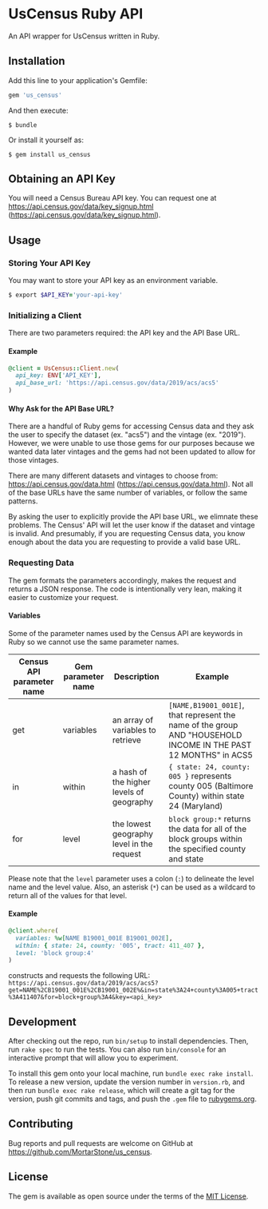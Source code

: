 # UsCensus Ruby API

An API wrapper for UsCensus written in Ruby.

## Installation

Add this line to your application's Gemfile:

```ruby
gem 'us_census'
```

And then execute:

    $ bundle

Or install it yourself as:

    $ gem install us_census

## Obtaining an API Key

You will need a Census Bureau API key. You can request one at https://api.census.gov/data/key_signup.html (https://api.census.gov/data/key_signup.html).

## Usage

### Storing Your API Key

You may want to store your API key as an environment variable.

```ruby
$ export $API_KEY='your-api-key'
```

### Initializing a Client

There are two parameters required: the API key and the API Base URL.

#### Example
```ruby
@client = UsCensus::Client.new(
  api_key: ENV['API_KEY'],
  api_base_url: 'https://api.census.gov/data/2019/acs/acs5'
)
```

#### Why Ask for the API Base URL?
There are a handful of Ruby gems for accessing Census data and they ask the user to specify the dataset (ex. "acs5") and the vintage (ex. "2019"). However, we were unable to use those gems for our purposes because we wanted data later vintages and the gems had not been updated to allow for those vintages.

There are many different datasets and vintages to choose from: https://api.census.gov/data.html (https://api.census.gov/data.html). Not all of the base URLs have the same number of variables, or follow the same patterns.

By asking the user to explicitly provide the API base URL, we elimnate these problems. The Census' API will let the user know if the dataset and vintage is invalid. And presumably, if you are requesting Census data, you know enough about the data you are requesting to provide a valid base URL.

### Requesting Data
The gem formats the parameters accordingly, makes the request and returns a JSON response. The code is intentionally very lean, making it easier to customize your request.

#### Variables

Some of the parameter names used by the Census API are keywords in Ruby so we cannot use the same parameter names.

|Census API parameter name|Gem parameter name|Description|Example|
|---|---|---|---|
|get|variables|an array of variables to retrieve|```[NAME,B19001_001E]```, that represent the name of the group AND "HOUSEHOLD INCOME IN THE PAST 12 MONTHS" in ACS5|
|in|within|a hash of the higher levels of geography|```{ state: 24, county: 005 }``` represents county 005 (Baltimore County) within state 24 (Maryland)|
|for|level|the lowest geography level in the request|```block group:*``` returns the data for all of the block groups within the specified county and state|

Please note that the ```level``` parameter uses a colon (```:```) to delineate the level name and the level value. Also, an asterisk (```*```) can be used as a wildcard to return all of the values for that level.

#### Example
```ruby
@client.where(
  variables: %w[NAME B19001_001E B19001_002E],
  within: { state: 24, county: '005', tract: 411_407 },
  level: 'block group:4'
)
```
constructs and requests the following URL:
```https://api.census.gov/data/2019/acs/acs5?get=NAME%2CB19001_001E%2CB19001_002E%&in=state%3A24+county%3A005+tract%3A411407&for=block+group%3A4&key=<api_key>```

## Development

After checking out the repo, run `bin/setup` to install dependencies. Then, run `rake spec` to run the tests. You can also run `bin/console` for an interactive prompt that will allow you to experiment.

To install this gem onto your local machine, run `bundle exec rake install`. To release a new version, update the version number in `version.rb`, and then run `bundle exec rake release`, which will create a git tag for the version, push git commits and tags, and push the `.gem` file to [rubygems.org](https://rubygems.org).

## Contributing

Bug reports and pull requests are welcome on GitHub at https://github.com/MortarStone/us_census.

## License

The gem is available as open source under the terms of the [MIT License](https://opensource.org/licenses/MIT).
